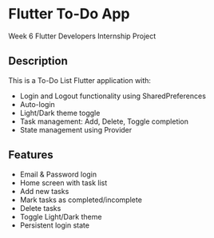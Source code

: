 # Flutter To-Do App
Week 6 Flutter Developers Internship Project

## Description
This is a To-Do List Flutter application with:
- Login and Logout functionality using SharedPreferences
- Auto-login
- Light/Dark theme toggle
- Task management: Add, Delete, Toggle completion
- State management using Provider

## Features
- Email & Password login
- Home screen with task list
- Add new tasks
- Mark tasks as completed/incomplete
- Delete tasks
- Toggle Light/Dark theme
- Persistent login state
